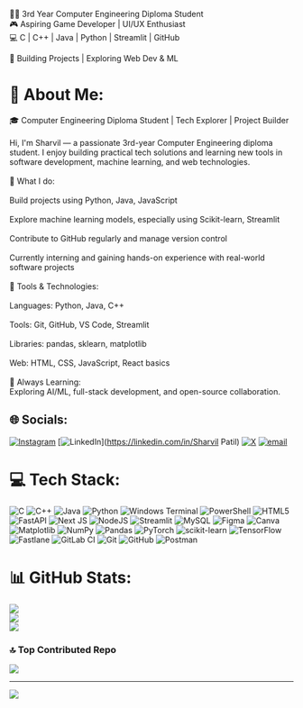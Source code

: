 👨‍💻 3rd Year Computer Engineering Diploma Student<br/>
🎮 Aspiring Game Developer | UI/UX Enthusiast<br/>
💻 C | C++ | Java | Python | Streamlit | GitHub<br/>

🚀 Building Projects | Exploring Web Dev & ML<br/>

# 💫 About Me:
🎓 Computer Engineering Diploma Student | Tech Explorer | Project Builder<br><br>Hi, I'm Sharvil — a passionate 3rd-year Computer Engineering diploma student. I enjoy building practical tech solutions and learning new tools in software development, machine learning, and web technologies.<br><br>🚀 What I do:<br><br>Build projects using Python, Java, JavaScript<br><br>Explore machine learning models, especially using Scikit-learn, Streamlit<br><br>Contribute to GitHub regularly and manage version control<br><br>Currently interning and gaining hands-on experience with real-world software projects<br><br>🔧 Tools & Technologies:<br><br>Languages: Python, Java, C++<br><br>Tools: Git, GitHub, VS Code, Streamlit<br><br>Libraries: pandas, sklearn, matplotlib<br><br>Web: HTML, CSS, JavaScript, React basics<br><br>🧠 Always Learning:<br>Exploring AI/ML, full-stack development, and open-source collaboration.


## 🌐 Socials:
[![Instagram](https://img.shields.io/badge/Instagram-%23E4405F.svg?logo=Instagram&logoColor=white)](https://instagram.com/sharvil_patil_24) [![LinkedIn](https://img.shields.io/badge/LinkedIn-%230077B5.svg?logo=linkedin&logoColor=white)](https://linkedin.com/in/Sharvil Patil) [![X](https://img.shields.io/badge/X-black.svg?logo=X&logoColor=white)](https://x.com/@patilsharvil24) [![email](https://img.shields.io/badge/Email-D14836?logo=gmail&logoColor=white)](mailto:sharvilpatilb99@gmail.com) 

# 💻 Tech Stack:
![C](https://img.shields.io/badge/c-%2300599C.svg?style=for-the-badge&logo=c&logoColor=white) ![C++](https://img.shields.io/badge/c++-%2300599C.svg?style=for-the-badge&logo=c%2B%2B&logoColor=white) ![Java](https://img.shields.io/badge/java-%23ED8B00.svg?style=for-the-badge&logo=openjdk&logoColor=white) ![Python](https://img.shields.io/badge/python-3670A0?style=for-the-badge&logo=python&logoColor=ffdd54) ![Windows Terminal](https://img.shields.io/badge/Windows%20Terminal-%234D4D4D.svg?style=for-the-badge&logo=windows-terminal&logoColor=white) ![PowerShell](https://img.shields.io/badge/PowerShell-%235391FE.svg?style=for-the-badge&logo=powershell&logoColor=white) ![HTML5](https://img.shields.io/badge/html5-%23E34F26.svg?style=for-the-badge&logo=html5&logoColor=white) ![FastAPI](https://img.shields.io/badge/FastAPI-005571?style=for-the-badge&logo=fastapi) ![Next JS](https://img.shields.io/badge/Next-black?style=for-the-badge&logo=next.js&logoColor=white) ![NodeJS](https://img.shields.io/badge/node.js-6DA55F?style=for-the-badge&logo=node.js&logoColor=white) ![Streamlit](https://img.shields.io/badge/Streamlit-%23FE4B4B.svg?style=for-the-badge&logo=streamlit&logoColor=white) ![MySQL](https://img.shields.io/badge/mysql-4479A1.svg?style=for-the-badge&logo=mysql&logoColor=white) ![Figma](https://img.shields.io/badge/figma-%23F24E1E.svg?style=for-the-badge&logo=figma&logoColor=white) ![Canva](https://img.shields.io/badge/Canva-%2300C4CC.svg?style=for-the-badge&logo=Canva&logoColor=white) ![Matplotlib](https://img.shields.io/badge/Matplotlib-%23ffffff.svg?style=for-the-badge&logo=Matplotlib&logoColor=black) ![NumPy](https://img.shields.io/badge/numpy-%23013243.svg?style=for-the-badge&logo=numpy&logoColor=white) ![Pandas](https://img.shields.io/badge/pandas-%23150458.svg?style=for-the-badge&logo=pandas&logoColor=white) ![PyTorch](https://img.shields.io/badge/PyTorch-%23EE4C2C.svg?style=for-the-badge&logo=PyTorch&logoColor=white) ![scikit-learn](https://img.shields.io/badge/scikit--learn-%23F7931E.svg?style=for-the-badge&logo=scikit-learn&logoColor=white) ![TensorFlow](https://img.shields.io/badge/TensorFlow-%23FF6F00.svg?style=for-the-badge&logo=TensorFlow&logoColor=white) ![Fastlane](https://img.shields.io/badge/fastlane-%2382bd4e.svg?style=for-the-badge&logo=fastlane&logoColor=black) ![GitLab CI](https://img.shields.io/badge/gitlab%20CI-%23181717.svg?style=for-the-badge&logo=gitlab&logoColor=white) ![Git](https://img.shields.io/badge/git-%23F05033.svg?style=for-the-badge&logo=git&logoColor=white) ![GitHub](https://img.shields.io/badge/github-%23121011.svg?style=for-the-badge&logo=github&logoColor=white) ![Postman](https://img.shields.io/badge/Postman-FF6C37?style=for-the-badge&logo=postman&logoColor=white)
# 📊 GitHub Stats:
![](https://github-readme-stats.vercel.app/api?username=Sharvilbeast&theme=dark&hide_border=false&include_all_commits=false&count_private=false)<br/>
![](https://nirzak-streak-stats.vercel.app/?user=Sharvilbeast&theme=dark&hide_border=false)<br/>
![](https://github-readme-stats.vercel.app/api/top-langs/?username=Sharvilbeast&theme=dark&hide_border=false&include_all_commits=false&count_private=false&layout=compact)

### 🔝 Top Contributed Repo
![](https://github-contributor-stats.vercel.app/api?username=Sharvilbeast&limit=5&theme=dark&combine_all_yearly_contributions=true)

---
[![](https://visitcount.itsvg.in/api?id=Sharvilbeast&icon=6&color=0)](https://visitcount.itsvg.in)

<!-- Proudly created with GPRM ( https://gprm.itsvg.in ) -->
